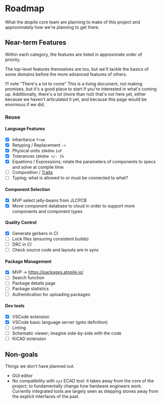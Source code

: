 # Roadmap

What the atopile core team are planning to make of this project and approximately how we're planning to get there.

## Near-term Features

Within each category, the features are listed in approximate order of priority.

The top-level features themselves are too, but we'll tackle the basics of some domains before the more advanced features of others.

!!! note "There's a lot to come"
    This is a living document, not making promises, but it's a good place to start if you're interested in what's coming up.
    Additionally, there's a lot (more than not) that's not here yet, either because we haven't articulated it yet, and because this page would be enormous if we did.

### Reuse

#### Language Features

- [x] Inheritance `from`
- [x] Retyping / Replacement `->`
- [x] Physical units `10kOhm` `1uF`
- [x] Tolerances `10kOhm +/- 1%`
- [x] Equations / Expressions; relate the parameters of components to specs and solve at compile time
- [ ] Composition / [Traits](https://doc.rust-lang.org/book/ch10-02-traits.html)
- [ ] Typing; what is allowed to or must be connected to what?

#### Component Selection

- [x] MVP select jelly-beans from JLCPCB
- [x] Move component database to cloud in order to support more components and component types

#### Quality Control

- [x] Generate gerbers in CI
- [ ] Lock files (ensuring consistent builds)
- [ ] DRC in CI
- [ ] Check source code and layouts are in sync

#### Package Management

- [x] MVP -> https://packages.atopile.io/
- [ ] Search function
- [ ] Package details page
- [ ] Package statistics
- [ ] Authentication for uploading packages

#### Dev tools

- [x] VSCode extension
- [x] VSCode basic language server (goto definition)
- [ ] Linting
- [ ] Schematic viewer; imagine side-by-side with the code
- [ ] KiCAD extension

## Non-goals

Things we don't have planned out.

- GUI editor
- No compatibility with `xyz` ECAD tool: it takes away from the core of the project; to fundamentally change how hardware engineers work. Currently integrated tools are largely seen as stepping stones away from the explicit interfaces of the past.
